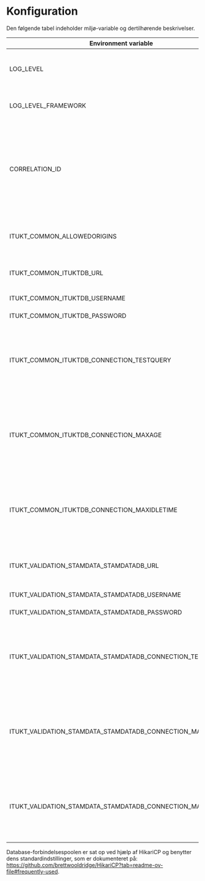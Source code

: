# Konfiguration

Den følgende tabel indeholder miljø-variable og dertilhørende beskrivelser.

| Environment variable                                         | Description                                                                                                                       | Required |
|--------------------------------------------------------------|-----------------------------------------------------------------------------------------------------------------------------------|----------|
| LOG_LEVEL                                                    | Logniveau for applikations-log. Standardværdi er INFO.                                                                            | Nej      |
| LOG_LEVEL_FRAMEWORK                                          | Logniveau for framework. Standardværdi er INFO.                                                                                   | Nej      |
| CORRELATION_ID                                               | HTTP-header, der angiver hvilken correlation id der skal bruges. Bruges til at korrelere logbeskeder. Standard er "x-request-id". | Nej      |
| ITUKT_COMMON_ALLOWEDORIGINS                                  | En liste af URL’er/origins som skal tillades af CORS.                                                                             | Nej      |
| ITUKT_COMMON_ITUKTDB_URL                                     | JDBC-forbindelses-URL til itukt-databasen                                                                                         | Ja       |
| ITUKT_COMMON_ITUKTDB_USERNAME                                | JDBC-brugernavn                                                                                                                   | Ja       |
| ITUKT_COMMON_ITUKTDB_PASSWORD                                | JDBC-adgangskode                                                                                                                  | Ja       |
| ITUKT_COMMON_ITUKTDB_CONNECTION_TESTQUERY                    | Forespørgsel til test af JDBC-forbindelsen. Standard er at bruge JDBC-driveren til at validere forbindelser.                      | Nej      |
| ITUKT_COMMON_ITUKTDB_CONNECTION_MAXAGE                       | Maksimal tid (ISO 8601-varighed), en forbindelse må være i JDBC-connection pool’en. Standard er 30 minutter                       | Nej      |
| ITUKT_COMMON_ITUKTDB_CONNECTION_MAXIDLETIME                  | Maksimal tid (ISO 8601-varighed), en forbindelse må være inaktiv i JDBC-connection pool’en                                        | Nej      |
| ITUKT_VALIDATION_STAMDATA_STAMDATADB_URL                     | DBC-forbindelses-URL til stamdata-databasen                                                                                       | Ja       |
| ITUKT_VALIDATION_STAMDATA_STAMDATADB_USERNAME                | JDBC-brugernavn                                                                                                                   | Ja       |
| ITUKT_VALIDATION_STAMDATA_STAMDATADB_PASSWORD                | JDBC-adgangskode                                                                                                                  | Ja       |
| ITUKT_VALIDATION_STAMDATA_STAMDATADB_CONNECTION_TESTQUERY    | Forespørgsel til test af JDBC-forbindelsen. Standard er at bruge JDBC-driveren til at validere forbindelser..                     | Nej      |
| ITUKT_VALIDATION_STAMDATA_STAMDATADB_CONNECTION_MAXAGE       | Maksimal tid (ISO 8601-varighed), en forbindelse må være i JDBC-connection pool’en. Standard er 30 minutter                       | Nej      |
| ITUKT_VALIDATION_STAMDATA_STAMDATADB_CONNECTION_MAXIDLETIME  | Maksimal tid (ISO 8601-varighed), en forbindelse må være inaktiv i JDBC-connection pool’en.                                       | Nej      |

Database-forbindelsespoolen er sat op ved hjælp af HikariCP og benytter dens standardindstillinger, som er dokumenteret på: </br> https://github.com/brettwooldridge/HikariCP?tab=readme-ov-file#frequently-used.
